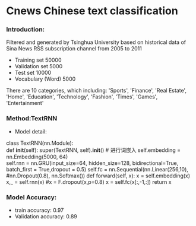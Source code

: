 # Cnews Chinese text classification

### Introduction:

Filtered and generated by Tsinghua University based on historical data of Sina News RSS subscription channel from 2005 to 2011

* Training set 50000
* Validation set 5000
* Test set 10000
* Vocabulary (Word) 5000

There are 10 categories, which including: 'Sports', 'Finance', 'Real Estate', 'Home', 'Education', 'Technology', 'Fashion', 'Times', 'Games', 'Entertainment'

### Method:TextRNN

* Model detail:

class TextRNN(nn.Module):   
    def __init__(self):
        super(TextRNN, self).__init__()
        # 进行词嵌入
        self.embedding = nn.Embedding(5000, 64)  
        self.rnn = nn.GRU(input_size=64, hidden_size=128, bidirectional=True, batch_first = True,dropout = 0.5)
        self.fc = nn.Sequential(nn.Linear(256,10),
                                #nn.Dropout(0.8),
                                nn.Softmax())
    def forward(self, x):
        x = self.embedding(x)
        x,_ = self.rnn(x)
        #x = F.dropout(x,p=0.8)
        x = self.fc(x[:,-1,:])
        return x

### Model Accuracy:

* train accuracy: 0.97
* Validation accuracy: 0.89
